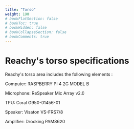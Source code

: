 ```yaml
---
title: "Torso"
weight: 190
# bookFlatSection: false
# bookToc: true
# bookHidden: false
# bookCollapseSection: false
# bookComments: true
---
```


# Reachy's torso specifications

Reachy's torso area includes the following elements :

Computer: RASPBERRY PI 4 2G MODEL B

Microphone: ReSpeaker Mic Array v2.0

TPU: Coral G950-01456-01

Speaker: Visaton VS-FRS7/8

Amplifier: Drocking PAM8620

